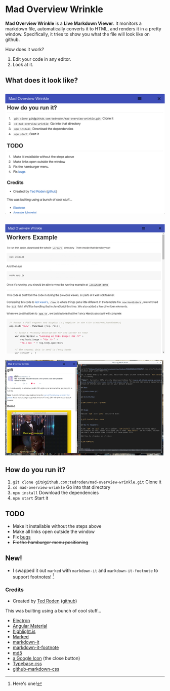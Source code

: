 # Mad Overview Wrinkle 

**Mad Overview Wrinkle** is a **Live Markdown Viewer**. It monitors a markdown file, automatically converts it to HTML, and renders it in a pretty window. Specifically, it tries to show you what the file will look like on github. 

How does it work?

1. Edit your code in any editor.
1. Look at it.

## What does it look like?

![Viewing a file on a Mac](images/osx.png)
----
![Editing some markdown](images/workers.png)
----
![Pretending to edit a markdown file](images/preview-01.png)


## How do you run it?

1. ```git clone git@github.com:tedroden/mad-overview-wrinkle.git``` Clone it
1. ```cd mad-overview-wrinkle``` Go into that directory
1. ```npm install``` Download the dependencies
1. ```npm start``` Start it

## TODO

 - Make it installable without the steps above
 - Make all links open outside the window
 - Fix [bugs](https://github.com/tedroden/mad-overview-wrinkle/issues)
 - ~~Fix the hamburger menu positioning~~

## New!

 - I swapped it out `marked` with `markdown-it` and `markdown-it-footnote` to support footnotes! [^1]

### Credits

 - Created by [Ted Roden](https://twitter.com/tedroden) ([github](https://github.com/tedroden))

This was builting using a bunch of cool stuff...

 - [Electron](http://electron.atom.io/)
 - [Angular Material](https://material.angularjs.org/latest/) 
 - [highlight.js](https://highlightjs.org/)
 - ~~[Marked](https://github.com/chjj/marked/)~~
 - [markdown-it](https://github.com/markdown-it/markdown-it/)
 - [markdown-it-footnote](https://github.com/markdown-it/markdown-it-footnote)
 - [md5](https://www.npmjs.com/package/md5)
 - [a Google Icon](https://design.google.com/icons/#ic_close) (the close button)
 - [Typebase.css](http://devinhunt.github.io/typebase.css/)
 - [github-markdown-css](https://github.com/sindresorhus/github-markdown-css)

[^1]: Here's one!
